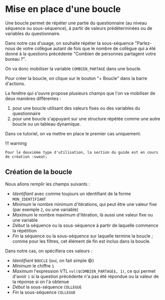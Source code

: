 # Mise en place d'une boucle

Une boucle permet de répéter une partie du questionnaire (au niveau séquence ou sous-séquence), à partir de valeurs prédéterminées ou de variables du questionnaire.

Dans notre cas d'usage, on souhaite répéter la sous-séquence "Parlez-nous de votre collègue autant de fois que le nombre de collègue qui a été donné à la questions précédente "Combien de personnes partagent votre bureau ?".

On va donc mobiliser la variable `COMBIEN_PARTAGE` dans une boucle.

Pour créer la boucle, on clique sur le bouton "+ Boucle" dans la barre d'actions.

La fenêtre qui s'ouvre propose plusieurs champs que l'on va mobiliser de deux manières différentes :

1. pour une boucle utilisant des valeurs fixes ou des variables du questionnaire
2. pour une boucle s'appuyant sur une structure répétée comme une autre boucle ou un tableau dynamique.

Dans ce tutoriel, on va mettre en place le premier cas uniquement.

!!! warning

    Pour le deuxième type d'utilisation, la section du guide est en cours de création :sweat:

## Création de la boucle

Nous allons remplir les champs suivants :

- _Identifiant_ avec comme toujours un identifiant de la forme `MON_IDENTIFIANT`
- _Minimum_ le nombre minimum d'itérations, qui peut être une valeur fixe (par exemple `2`, ou une variable)
- _Maximum_ le nombre maximum d'itération, là aussi une valeur fixe ou une variable
- _Début_ la séquence ou la sous-séquence à partir de laquelle commence la répétition
- _Fin_ la séquence ou la sous-séquence sur laquelle termine la boucle ; comme pour les filtres, cet élément de fin est inclus dans la boucle.

Dans notre cas, on spécifiera ces valeurs :

- _Identifiant_ `BOUCLE` (oui, on fait simple :smile:)
- _Minimum_ le chiffre `1`
- _Maximum_ l'expression VTL `nvl($COMBIEN_PARTAGE$, 1)`, ce qui permet d'avoir `1` si la question précédente n'a pas été répondue ou la valeur de la réponse si on l'a obtenue
- _Début_ la sous-séquence `COLLEGUE`
- _Fin_ la sous-séquence `COLLEGUE`
